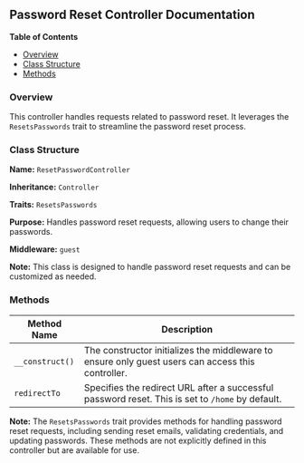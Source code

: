## Password Reset Controller Documentation

**Table of Contents**

* [Overview](#overview)
* [Class Structure](#class-structure)
* [Methods](#methods)

### Overview

This controller handles requests related to password reset. It leverages the `ResetsPasswords` trait to streamline the password reset process. 

### Class Structure

**Name:** `ResetPasswordController`

**Inheritance:** `Controller`

**Traits:** `ResetsPasswords`

**Purpose:** Handles password reset requests, allowing users to change their passwords.

**Middleware:** `guest`

**Note:** This class is designed to handle password reset requests and can be customized as needed.

### Methods

| Method Name | Description |
|---|---|
| `__construct()` |  The constructor initializes the middleware to ensure only guest users can access this controller. |
| `redirectTo` |  Specifies the redirect URL after a successful password reset. This is set to `/home` by default. | 

**Note:** The `ResetsPasswords` trait provides methods for handling password reset requests, including sending reset emails, validating credentials, and updating passwords. These methods are not explicitly defined in this controller but are available for use. 
